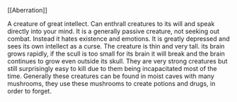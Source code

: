 [[Aberration]]

A creature of great intellect. Can enthrall creatures to its will and speak directly into your mind. It is a generally passive creature, not seeking out combat. Instead it hates existence and emotions. It is greatly depressed and sees its own intellect as a curse.
The creature is thin and very tall. its brain grows rapidly, if the scull is too small for its brain it will break and the brain continues to grow even outside its skull. They are very strong creatures but still surprisingly easy to kill due to them being incapacitated most of the time.
Generally these creatures can be found in moist caves with many mushrooms, they use these mushrooms to create potions and drugs, in order to forget.

